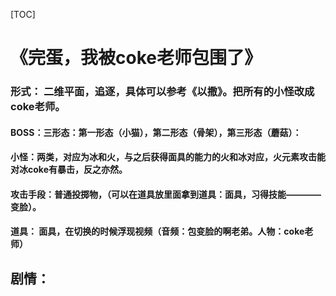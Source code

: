 [TOC]



# 《完蛋，我被coke老师包围了》

### 形式： 二维平面，追逐，具体可以参考《以撒》。把所有的小怪改成coke老师。

 #### BOSS：三形态：第一形态（小猫），第二形态（骨架），第三形态（蘑菇）：

#### 小怪：两类，对应为冰和火，与之后获得面具的能力的火和冰对应，火元素攻击能对冰coke有暴击，反之亦然。

#### 攻击手段：普通投掷物，（可以在道具放里面拿到道具：面具，习得技能————变脸）。

#### 道具： 面具，在切换的时候浮现视频（音频：包变脸的啊老弟。人物：coke老师）







## 剧情：

### 